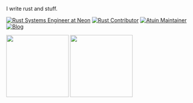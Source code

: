 I write rust and stuff.

[![Rust Systems Engineer at Neon](https://img.shields.io/static/v1?label=work&message=rust@neon&color=blueviolet&style=for-the-badge)](https://neon.tech/)
[![Rust Contributor](https://img.shields.io/static/v1?label=rust&message=contributor&color=red&style=for-the-badge)](https://github.com/rust-lang/rust/pulls?q=author%3Aconradludgate+)
[![Atuin Maintainer](https://img.shields.io/static/v1?label=atuin&message=maintainer&color=brightgreen&style=for-the-badge)](https://atuin.sh/)
[![Blog](https://img.shields.io/static/v1?label=blog&message=conradludgate.com&color=informational&style=for-the-badge)](https://conradludgate.com)

<div>
  <img src="https://github-readme-stats.vercel.app/api/top-langs/?username=conradludgate&layout=compact&border_radius=0" height="166" />
  <img src="https://api.atuin.sh/img/conradludgate?token=8670c40339e64ba1ef5d7429abfdce6e8752b08c" height="166" />
</div>
